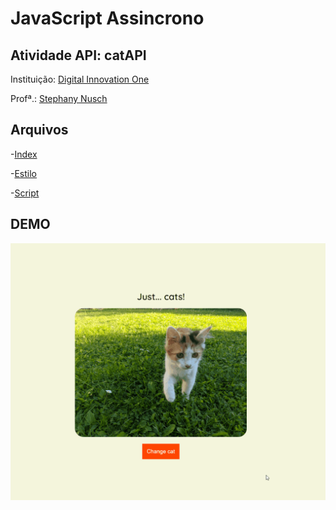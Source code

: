 # JavaScript Assincrono

## Atividade API: catAPI

Instituição: [Digital Innovation One](https://www.dio.me/)

Profª.: [Stephany Nusch](https://github.com/stebsnusch)

## Arquivos

-[Index](/catAPI/index.html)

-[Estilo](/catAPI/assets/styles/style.css)

-[Script](/catAPI/assets/script/api_fetch.js)

## DEMO

![catAPI](/catAPI/assets/gif/api-cats.gif)

